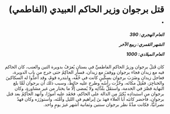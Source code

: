 <h1 dir="rtl">قتل برجوان وزير الحاكم العبيدي (الفاطمي) .</h1>

<h5 dir="rtl">العام الهجري:  390

الشهر القمري: ربيع الآخر

العام الميلادي: 1000</h5>

<p dir="rtl">كان قَتلُ برجوان وزيرُ الحاكمِ الفاطميِّ في بستانٍ يُعرَفُ بدويرة التين والعنب، كان الحاكم فيه مع زيدان فجاء برجوان ووقفَ مع زيدان، فسار الحاكِمُ حتى خرج من باب الدويرة، فعاجل زيدان وضَرَبَ برجوان بسِكِّينٍ كانت في خُفِّه، وابتدره قومٌ، وقد أعدُّوا له السكاكينَ والخناجِرَ، فقُتِلَ مكانَه، وحُزَّت رأسُه وطرح عليه حائِطٌ، وسبب ذلك أن برجوان لَمَّا بلغ النهاية قصَّرَ في الخدمة، واستقَلَّ بلَذَّاتِه ولا يُمضى إلَّا ما يختار من غير مشاورةٍ، وكان برجوان من استبدادِه يُكثِرُ مِن الدالة على الحاكم، فحَقَد عليه أمورًا، وأنهد الحاكِمُ بعد قتل برجوان، فأحضر كاتبَه أبا العلاء فهدَ بنَ إبراهيم في الليل وأمَّنَه، واستوزَرَه وكان فهدٌ نصرانيًّا، فكانت مدَّةُ نظر برجوان سنتين وثمانية أشهر غيرَ يومٍ واحد.</p></br>
